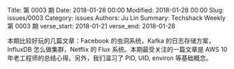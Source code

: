 Title: 第 0003 期
Date: 2018-01-28 00:00
Modified: 2018-01-28 00:00
Slug: issues/0003
Category: issues
Authors: Ju Lin
Summary: Techshack Weekly 第 0003 期
verse_start: 2018-01-21
verse_end: 2018-01-28

本期比较好玩的几篇文章：Facebook 的虫洞系统，Kafka 的日志存储方案，InfluxDB 怎么做集群，Netflix 的 Flux 系统。本期最受关注的一篇文章是 AWS 10 年老工程师的总结心得。另外，我们温习了 PID, UID, environ 等基础概念。

